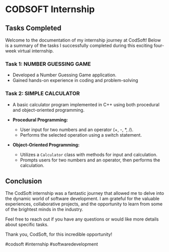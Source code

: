# CODSOFT Internship

## Tasks Completed

Welcome to the documentation of my internship journey at CodSoft! Below is a summary of the tasks I successfully completed during this exciting four-week virtual internship.

### Task 1: NUMBER GUESSING GAME
- Developed a Number Guessing Game application.
- Gained hands-on experience in coding and problem-solving

### Task 2: SIMPLE CALCULATOR
- A basic calculator program implemented in C++ using both procedural and object-oriented programming.
- **Procedural Programming:**
  - User input for two numbers and an operator (+, -, *, /).
  - Performs the selected operation using a switch statement.

- **Object-Oriented Programming:**
  - Utilizes a `Calculator` class with methods for input and calculation.
  - Prompts users for two numbers and an operator, then performs the calculation.

## Conclusion

The CodSoft internship was a fantastic journey that allowed me to delve into the dynamic world of software development. I am grateful for the valuable experiences, collaborative projects, and the opportunity to learn from some of the brightest minds in the industry.

Feel free to reach out if you have any questions or would like more details about specific tasks.

Thank you, CodSoft, for this incredible opportunity!

\#codsoft #internship #softwaredevelopment


